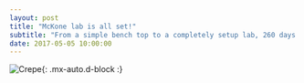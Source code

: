 ```yaml
---
layout: post
title: "McKone lab is all set!"
subtitle: "From a simple bench top to a completely setup lab, 260 days is all it takes!"
date: 2017-05-05 10:00:00
---
```


![Crepe](https://github.com/Advay2803/advay2803.github.io/blob/master/assets/img/lab%20260days.png){: .mx-auto.d-block :}
